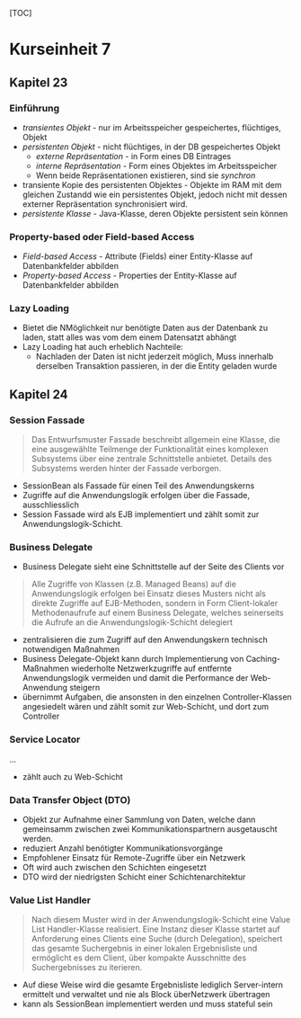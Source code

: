 [TOC]

# Kurseinheit 7

## Kapitel 23

### Einführung

+ *transientes Objekt* - nur im Arbeitsspeicher gespeichertes, flüchtiges, Objekt
+ *persistenten Objekt* - nicht flüchtiges, in der DB gespeichertes Objekt
  + *externe Repräsentation* - in Form eines DB Eintrages
  + *interne Repräsentation* - Form eines Objektes im Arbeitsspeicher
  + Wenn beide Repräsentationen existieren, sind sie *synchron*
+ transiente Kopie des persistenten Objektes - Objekte im RAM mit dem gleichen Zustandd wie ein persistentes Objekt, jedoch nicht mit dessen externer Repräsentation synchronisiert wird.
+ *persistente Klasse* -  Java-Klasse, deren Objekte persistent sein können

### Property-based oder Field-based Access
+ *Field-based Access* - Attribute (Fields) einer Entity-Klasse auf Datenbankfelder abbilden
+ *Property-based Access* - Properties der Entity-Klasse auf Datenbankfelder abbilden

### Lazy Loading
+ Bietet die NMöglichkeit nur benötigte Daten aus der Datenbank zu laden, statt alles was vom dem einem Datensatzt abhängt
+ Lazy Loading hat auch erheblich Nachteile:
  + Nachladen der Daten ist nicht jederzeit möglich, Muss innerhalb derselben Transaktion passieren, in der die Entity geladen wurde


## Kapitel 24

### Session Fassade

> Das Entwurfsmuster Fassade beschreibt allgemein eine Klasse, die eine ausgewählte Teilmenge der Funktionalität eines komplexen Subsystems über eine zentrale Schnittstelle anbietet. Details des Subsystems werden hinter der Fassade verborgen.

+ ​SessionBean als Fassade für einen Teil des Anwendungskerns
+ Zugriffe auf die Anwendungslogik erfolgen über die Fassade, ausschliesslich
+ Session Fassade wird als EJB implementiert und zählt somit zur Anwendungslogik-Schicht.

### Business Delegate
+ Business Delegate sieht eine Schnittstelle auf der Seite des Clients vor
>Alle Zugriffe von Klassen (z.B. Managed Beans) auf die Anwendungslogik erfolgen bei Einsatz dieses Musters nicht als direkte Zugriffe auf EJB-Methoden, sondern in Form Client-lokaler Methodenaufrufe auf einem Business Delegate, welches seinerseits die Aufrufe an die Anwendungslogik-Schicht delegiert

+ zentralisieren  die zum Zugriff auf den Anwendungskern technisch notwendigen Maßnahmen
+ Business Delegate-Objekt kann durch Implementierung von Caching-Maßnahmen wiederholte Netzwerkzugriffe auf entfernte Anwendungslogik vermeiden und damit die Performance der Web-Anwendung steigern
+ übernimmt Aufgaben, die ansonsten in den einzelnen Controller-Klassen angesiedelt wären und zählt somit zur Web-Schicht, und dort zum Controller

### Service Locator
...
+ zählt auch zu Web-Schicht

### Data Transfer Object (DTO)
+ Objekt zur Aufnahme einer Sammlung von Daten, welche dann gemeinsamm zwischen zwei Kommunikationspartnern ausgetauscht werden.
+ reduziert Anzahl benötigter Kommunikationsvorgänge
+ Empfohlener Einsatz für Remote-Zugriffe über ein Netzwerk
+ Oft wird auch zwischen den Schichten eingesetzt
+ DTO wird der niedrigsten Schicht einer Schichtenarchitektur

### Value List Handler
> Nach diesem Muster wird in der Anwendungslogik-Schicht eine Value List Handler-Klasse realisiert. Eine Instanz dieser Klasse startet auf Anforderung eines Clients eine Suche (durch Delegation), speichert das gesamte Suchergebnis in einer lokalen Ergebnisliste und ermöglicht es dem Client, über kompakte Ausschnitte des Suchergebnisses zu iterieren.

+ Auf diese Weise wird die gesamte Ergebnisliste lediglich Server-intern ermittelt und verwaltet und nie als Block überNetzwerk übertragen
+ kann als SessionBean implementiert werden und muss stateful sein